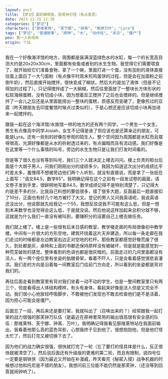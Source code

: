 ```yaml
---
layout: post
title: 【梦记】蛋奶糊喂鱼，那芙钟打怪（有点意思）
date: 2023-11-25 11:30
categories: ["梦记"]
characters: ["那维莱特", "芙宁娜", "钟离", "枫原万叶", "Lyra"]
tags: ["梦记", "普通故事", "原神", "水", "动作戏", "末日", "僵尸"]
pov: 第一人称视角
origin: 个站
---
```


我在一个好像海洋馆的地方，周围都是装满深蓝绿色水的水缸，每一个的长宽高目测大约是20x20x30cm，里面都有些鱼或者别的水生生物。我觉得它们需要喂食了，就开始给它们准备食物，拿了一个碗，里面打进一个蛋，没有加别的液体直接往蛋上面舀了一大勺面粉（有点像平时周末煎鸡蛋饼的过程，但是会在加面粉之前倒牛奶），然后直接开始搅拌，很快变成了糊状。然后大约是加了液体（但是不记得加的过程了），只记得搅拌成了一大碗糊，然后往里面放了一整块长方体形状的松软海绵蛋糕，没有切成小块，因为想着反正搅拌了之后也会搅碎的。但是继续搅拌了一会儿之后还是从里面能捞出一整块的蛋糕，质感反而变硬了，更像煎过的豆腐（昨天跟朋友去印度餐馆时候点过类似的），于是心想还是应该切成小块再加进来一起搅拌的。

跟我一起在这个海洋馆/水族馆一样的地方的还有两个同学，一个男生一个女生，男生有点像高中同学Josiah，女生不记得是谁了但应该也是还算亲近的朋友，可能是Lyra。还有一些别的好像在参观的陌生人。整个空间因为周围都是水缸而且摆得很高，光源好像都是从水的折射透过来的，有点偏暗而且有流动感。我们好像是在这里等一个什么事情的叫号，旁边的水生生物只是让我们打发时间看的。

但是等了很久也没有等到叫号，我们三个人就决定上楼去问问。楼上负责的柜台后面是个大胡子男人，问我们刚刚出分的成绩多少。我因为知道这次出分的成绩比平时差太多，羞愧得不想被旁边他们两个人听到，就没有直接说，而是拿了一张纸在上面写：“语文84.5，数学85”。我明确记得在这个之前有一段发试卷的画面，语文卷子发到手里，很鲜明地写着84.5，数学成绩记得不是特别清楚了，只记得大约是差不多的分，比我自己料想的要低很多，错了很多大题，反面最后一题直接扣了10分，正面也有好几个地方被打了大叉。登记的男人又问我英语呢，我说英语还没出分，他说那就先给我记一个55，我想反驳说我不可能有这么低，但是一想到本来数学也没觉得会这么低，于是就没说。然后他说这样加起来总积分就不够，这就是为什么我们一直没有被叫到，要赚积分的话要自己上楼去做任务。

我们就上楼了。楼上是一些很有后末日感的教室，教学楼走廊的布局很像初中教学楼，中间有一片很大的方形空地，建筑环绕着这片天井建造，所以每一条走廊在我们走过的时候都是左边教室右边正对空地的栏杆。那些教室都感觉好像荒废了很久，到处都是灰，桌椅和上面的书都还保持原样没有被破坏，但是就是能感觉到一种荒芜破败的感觉。整体看到的色调也都是很灰暗的。前面走过的几间里面都没有活人，有一两个座位里有坐姿的骷髅骨架，看着不吓人，只是会看着感觉很悲哀凄凉。我们走的方向是沿着每一间教室后门往前门方向走，所以看到的坐姿都是背对我们的。

再往后面走看到教室里有背对我们坐着一动不动的学生，也是一整间教室里只有两三个，但是看得出人体结构模样，有头有身体，看起来好像是活人但是又完全不动。我们很小心地放轻呼吸脚步，不敢被他们发现也不敢去检查他们是不是活着，因为担心可能会是僵尸。

后面忘了一段，再后来还是要打架，我就叫出了（召唤出来的？）经常跟我一起打架的战力很强的那芙钟万队伍（是最近在原神里常用的输出很高很有安全感的队伍：那维莱特、芙宁娜、钟离、万叶）。我明确记得我看见那维莱特站在我面前输出，我看着他那么高的蓝色背影，心想我终于见到他了，很想抱抱他，但是他打怪太忙了，然后打完又被切换下去了。

因为他们的战力确实很强，很快就打完了一轮（忘了要打的怪具体是什么，反正很快就被清空了），然后说后面还有升级版的更难的第二轮，而且有限制，说四号位一定要是钢铁侠（因为最近又开始在补漫威，昨天看完《秘密入侵》战争机器的时候想过他和托尼是不错的朋友）。我想问前三位能不能仍然是那芙钟，（还没等到回答就闹钟响了）。
